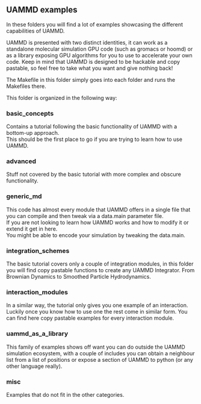 ## UAMMD examples  
In these folders you will find a lot of examples showcasing the different capabilities of UAMMD.  

UAMMD is presented with two distinct identities, it can work as a standalone molecular simulation GPU code (such as gromacs or hoomd) or as a library exposing GPU algorithms for you to use to accelerate your own code. Keep in mind that UAMMD is designed to be hackable and copy pastable, so feel free to take what you want and give nothing back!  

The Makefile in this folder simply goes into each folder and runs the Makefiles there.  

This folder is organized in the following way:  

### basic_concepts  
Contains a tutorial following the basic functionality of UAMMD with a bottom-up approach.  
This should be the first place to go if you are trying to learn how to use UAMMD.  

### advanced  
Stuff not covered by the basic tutorial with more complex and obscure functionality.  

### generic_md  
This code has almost every module that UAMMD offers in a single file that you can compile and then tweak via a data.main parameter file.  
If you are not looking to learn how UAMMD works and how to modify it or extend it get in here.  
You might be able to encode your simulation by tweaking the data.main.  

### integration_schemes  
The basic tutorial covers only a couple of integration modules, in this folder you will find copy pastable functions to create any UAMMD Integrator. From Brownian Dynamics to Smoothed Particle Hydrodynamics.  

### interaction_modules  
In a similar way, the tutorial only gives you one example of an interaction. Luckily once you know how to use one the rest come in similar form. You can find here copy pastable examples for every interaction module.  

### uammd_as_a_library  
This family of examples shows off want you can do outside the UAMMD simulation ecosystem, with a couple of includes you can obtain a neighbour list from a list of positions or expose a section of UAMMD to python (or any other language really).  

### misc  
Examples that do not fit in the other categories.  

